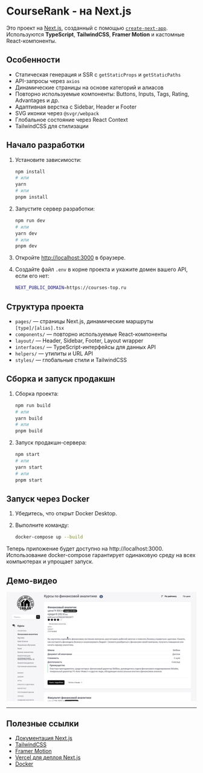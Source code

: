 # CourseRank - на Next.js

Это проект на [Next.js](https://nextjs.org), созданный с помощью [`create-next-app`](https://nextjs.org/docs/app/api-reference/cli/create-next-app).  
Используются **TypeScript**, **TailwindCSS**, **Framer Motion** и кастомные React-компоненты.

## Особенности

- Статическая генерация и SSR с `getStaticProps` и `getStaticPaths`
- API-запросы через `axios`
- Динамические страницы на основе категорий и алиасов
- Повторно используемые компоненты: Buttons, Inputs, Tags, Rating, Advantages и др.
- Адаптивная верстка с Sidebar, Header и Footer
- SVG иконки через `@svgr/webpack`
- Глобальное состояние через React Context
- TailwindCSS для стилизации

## Начало разработки

1. Установите зависимости:

    ```bash
    npm install
    # или
    yarn
    # или
    pnpm install
    ```

2. Запустите сервер разработки:

    ```bash
    npm run dev
    # или
    yarn dev
    # или
    pnpm dev
    ```

3. Откройте [http://localhost:3000](http://localhost:3000) в браузере.

4. Создайте файл `.env` в корне проекта и укажите домен вашего API, если его нет:

    ```bash
    NEXT_PUBLIC_DOMAIN=https://courses-top.ru
    ```

## Структура проекта

- `pages/` — страницы Next.js, динамические маршруты `[type]/[alias].tsx`
- `components/` — повторно используемые React-компоненты
- `layout/` — Header, Sidebar, Footer, Layout wrapper
- `interfaces/` — TypeScript-интерфейсы для данных API
- `helpers/` — утилиты и URL API
- `styles/` — глобальные стили и TailwindCSS

## Сборка и запуск продакшн

1. Сборка проекта:

    ```bash
    npm run build
    # или
    yarn build
    # или
    pnpm build
    ```

2. Запуск продакшн-сервера:

    ```bash
    npm start
    # или
    yarn start
    # или
    pnpm start
    ```

## Запуск через Docker

1. Убедитесь, что открыт Docker Desktop.

2. Выполните команду:

    ```bash
    docker-compose up --build
    ```

Теперь приложение будет доступно на http://localhost:3000.
Использование docker-compose гарантирует одинаковую среду на всех компьютерах и упрощает запуск.

## Демо-видео

[![Смотреть демо-видео](./public/photo.jpg)](./public/video.mov)

---

## Полезные ссылки

- [Документация Next.js](https://nextjs.org/docs)
- [TailwindCSS](https://tailwindcss.com)
- [Framer Motion](https://www.framer.com/motion)
- [Vercel для деплоя Next.js](https://vercel.com)
- [Docker](https://www.docker.com)
